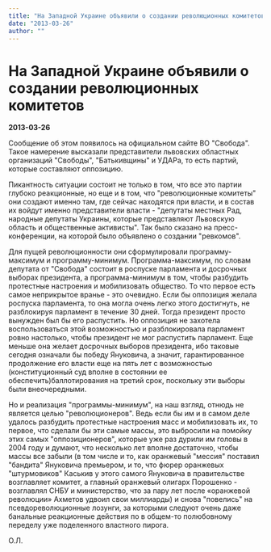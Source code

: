 ```yaml
---
title: "На Западной Украине объявили о создании революционных комитетов"
date: "2013-03-26"
author: ""
---
```


# На Западной Украине объявили о создании революционных комитетов

**2013-03-26** 

Сообщение об этом появилось на официальном сайте ВО "Свобода". Такое намерение высказали представители львовских областных организаций "Свободы", "Батькивщины" и УДАРа, то есть партий, которые составляют оппозицию.

Пикантность ситуации состоит не только в том, что все это партии глубоко реакционные, но еще и в том, что "революционные комитеты" они создают именно там, где сейчас находятся при власти, и в состав их войдут именно представители власти - "депутаты местных Рад, народные депутаты Украины, которые представляют Львовскую область и общественные активисты". Так было сказано на пресс-конференции, на которой было объявлено о создании "ревкомов".

Для пущей революционности они сформулировали программу-максимум и  программу-минимум. Программа-максимум, по словам депутата от "Свобода" состоит в роспуске парламента и досрочных выборах президента, а программа-минимум в том, чтобы разбудить протестные настроения и мобилизовать общество. То что первое есть самое неприкрытое вранье - это очевидно. Если бы оппозиция желала роспуска парламента, то она могла очень легко этого достигнуть, не разблокируя парламент в течение 30 дней. Тогда президент просто вынужден был бы его распустить. Но оппозиция не захотела воспользоваться этой возможностью и разблокировала парламент ровно настолько, чтобы президент не мог распустить парламент. Еще меньше она желает досрочных выборов президента, ибо таковые сегодня означали бы победу Януковича, а значит, гарантированное продолжение его власти еще на пять лет с возможностью (конституционный суд вполне в состоянии ее обеспечить)баллотирования на третий срок, поскольку эти выборы были внеочередными.

Но и реализация "программы-минимум", на наш взгляд, отнюдь не является целью "революционеров". Ведь если бы им и в самом деле удалось разбудить протестные настроения масс и мобилизовать их, то первое, что сделали бы эти самые массы, это выбросили на помойку этих самых "оппозиционеров", которые уже раз дурили им головы в 2004 году и думают, что несколько лет вполне достаточно, чтобы массы все забыли (в том числе и то, как оранжевый "мессия" поставил "бандита" Януковича премьером, и то, что фюрер оранжевых "штурмовиков" Каськив у этого самого Януковича в правительстве возглавляет комитет, а главный оранжевый олигарх Порошенко - возглавлял СНБУ и министерство, что за пару лет после «оранжевой революции» Ахметов удвоил свои миллиарды) и снова "повелись" на псевдореволюционные лозунги, за которыми следуют очень даже банальные реакционные действия по в общем-то полюбовному переделу уже поделенного властного пирога.

О.Л.